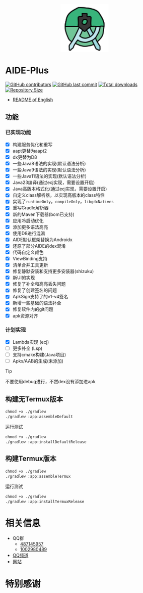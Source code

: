 <p align="center">
  <img src="assets/Icon.svg" style="width: 30%;" />
</p>


# AIDE-Plus

[![GitHub contributors](https://img.shields.io/github/contributors/AndroidIDE-CN/AIDE-Plus)](https://github.com/AndroidIDE-CN/AIDE-Plus/graphs/contributors)
[![GitHub last commit](https://img.shields.io/github/last-commit/AndroidIDE-CN/AIDE-Plus)](https://github.com/AndroidIDE-CN/AIDE-Plus/commits/)
[![Total downloads](https://img.shields.io/github/downloads/AndroidIDE-CN/AIDE-Plus/total)](https://github.com/AndroidIDE-CN/AIDE-Plus/releases)
[![Repository Size](https://img.shields.io/github/repo-size/AndroidIDE-CN/AIDE-Plus)](https://github.com/AndroidIDE-CN/AIDE-Plus)


- [README of English](README.md)


## 功能

### 已实现功能
- [x] 构建服务优化和重写
- [x] aapt更替为aapt2
- [x] dx更替为D8
- [x] 一些Java8语法的实现(默认语法分析)
- [x] 一些Java9语法的实现(默认语法分析)
- [x] 一些Java11语法的实现(默认语法分析)
- [x] Java23编译(通过ecj实现，需要设置开启)
- [x] Java高版本格式化(通过ecj实现，需要设置开启)
- [x] 自定义class解析器，以实现高版本的class特性
- [x] 实现了`runtimeOnly`，`compileOnly`，`libgdxNatives`
- [x] 重写Gradle解析器
- [x] 新的Maven下载器(bom已支持)
- [x] 应用冷启动优化
- [x] 添加更多语法高亮
- [x] 使用D8进行混淆
- [x] AIDE默认框架替换为Androidx
- [x] 还原了部分AIDE的dex混淆
- [x] 代码自定义颜色
- [x] ViewBinding支持
- [x] 清单合并工具更新
- [x] 修复静默安装和支持更多安装器(shizuku)
- [x] 新UI的实现
- [x] 修复了补全和高亮丢失问题
- [x] 修复了创建签名的问题
- [x] ApkSign支持了的v1-v4签名
- [x] 新增一些基础的语法补全
- [x] 修复软件内的git问题
- [x] apk资源对齐

### 计划实现
- [x] Lambda实现 (ecj)
- [ ] 更多补全 (Lsp)
- [ ] 支持cmake构建(Java项目)
- [ ] Apks/AAB的生成(未添加)

> [!TIP]
> 不要使用debug进行，不然dex没有添加进apk

## 构建无Termux版本
```shell
chmod +x ./gradlew
./gradlew :app:assembleDefault
```
运行测试
```shell
chmod +x ./gradlew
./gradlew :app:installDefaultRelease
```

## 构建Termux版本
```shell
chmod +x ./gradlew
./gradlew :app:assembleTermux
```
运行测试
```shell
chmod +x ./gradlew
./gradlew :app:installTermuxRelease
```






# 相关信息
- QQ群
  * [487145957](https://qm.qq.com/q/W0WJq5qne2)
  * [1002980489](https://qm.qq.com/q/W0WJq5qne2) 
- [QQ频道](https://pd.qq.com/s/auq589py2)
- [网站](https://plus.androidide.cn)

# 特别感谢


